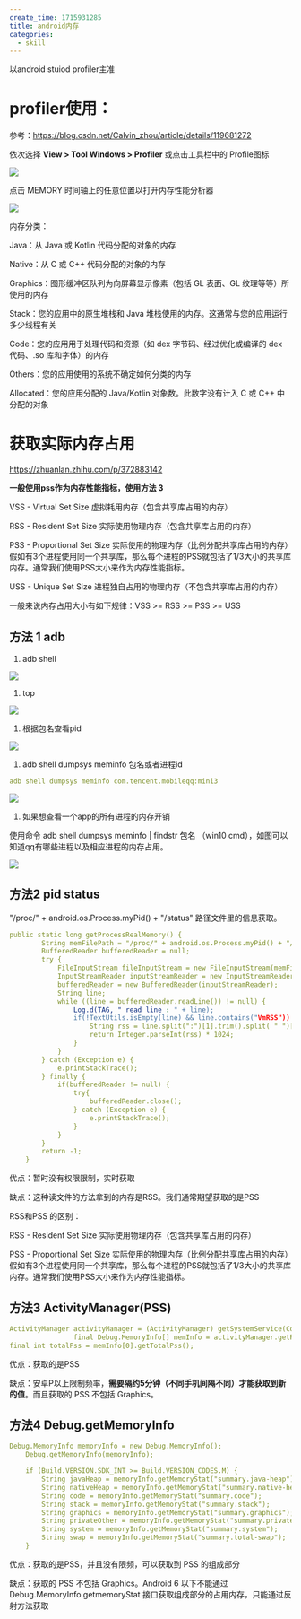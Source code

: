 ```yaml
---
create_time: 1715931285
title: android内存
categories:
  - skill
---
```



以android stuiod profiler主准

# profiler使用：

参考：https://blog.csdn.net/Calvin_zhou/article/details/119681272

依次选择 **View &gt; Tool Windows &gt; Profiler** 或点击工具栏中的 Profile图标

<img src="/assets/UTjKb2ykyod7sXxAdUvcWXZ6nCh.png" src-width="827" class="m-auto" src-height="330" align="center"/>

点击 MEMORY 时间轴上的任意位置以打开内存性能分析器

<img src="/assets/RC52bj5IQo6GyJxCXNEc4dLHnZb.png" src-width="809" class="m-auto" src-height="372" align="center"/>

内存分类：

Java：从 Java 或 Kotlin 代码分配的对象的内存

Native：从 C 或 C++ 代码分配的对象的内存

Graphics：图形缓冲区队列为向屏幕显示像素（包括 GL 表面、GL 纹理等等）所使用的内存

Stack：您的应用中的原生堆栈和 Java 堆栈使用的内存。这通常与您的应用运行多少线程有关

Code：您的应用用于处理代码和资源（如 dex 字节码、经过优化或编译的 dex 代码、.so 库和字体）的内存

Others：您的应用使用的系统不确定如何分类的内存

Allocated：您的应用分配的 Java/Kotlin 对象数。此数字没有计入 C 或 C++ 中分配的对象

#  获取实际内存占用

https://zhuanlan.zhihu.com/p/372883142

**一般使用pss作为内存性能指标，使用方法 3**

VSS - Virtual Set Size 虚拟耗用内存（包含共享库占用的内存）

RSS - Resident Set Size 实际使用物理内存（包含共享库占用的内存）

PSS - Proportional Set Size 实际使用的物理内存（比例分配共享库占用的内存）假如有3个进程使用同一个共享库，那么每个进程的PSS就包括了1/3大小的共享库内存。通常我们使用PSS大小来作为内存性能指标。

USS - Unique Set Size 进程独自占用的物理内存（不包含共享库占用的内存） 

一般来说内存占用大小有如下规律：VSS &gt;= RSS &gt;= PSS &gt;= USS

## 方法 1 adb

1. adb shell

<img src="/assets/ZfYzb7Sr8ogO7VxwcXGcIPufnTh.png" src-width="279" src-height="61"/>

1. top

<img src="/assets/A2mYbmbujoDNLMxWaRjck16DnOd.png" src-width="287" src-height="58"/>

1. 根据包名查看pid

<img src="/assets/Mq8xbYQvnouhJExX6uUcyekwnmd.png" src-width="821" class="m-auto" src-height="138" align="center"/>

1. adb shell dumpsys meminfo 包名或者进程id

```yaml
adb shell dumpsys meminfo com.tencent.mobileqq:mini3
```

<img src="/assets/ArlTbW8o6oi9ENx6kR9cVK4Bnac.png" src-width="1064" class="m-auto" src-height="846" align="center"/>

1. 如果想查看一个app的所有进程的内存开销

使用命令 adb shell dumpsys meminfo | findstr 包名 （win10  cmd），如图可以知道qq有哪些进程以及相应进程的内存占用。

<img src="/assets/IhYJbTo8coD5qyxEYSCcINL2nNQ.png" src-width="756" src-height="210"/>

 

## 方法2 pid status

"/proc/" + android.os.Process.myPid() + "/status" 路径文件里的信息获取。

```yaml
public static long getProcessRealMemory() {
        String memFilePath = "/proc/" + android.os.Process.myPid() + "/status";
        BufferedReader bufferedReader = null;
        try {
            FileInputStream fileInputStream = new FileInputStream(memFilePath);
            InputStreamReader inputStreamReader = new InputStreamReader(fileInputStream, "UTF-8");
            bufferedReader = new BufferedReader(inputStreamReader);
            String line;
            while ((line = bufferedReader.readLine()) != null) {
                Log.d(TAG, " read line : " + line);
                if(!TextUtils.isEmpty(line) && line.contains("VmRSS")) {
                    String rss = line.split(":")[1].trim().split( " ")[0];
                    return Integer.parseInt(rss) * 1024;
                }
            }
        } catch (Exception e) {
            e.printStackTrace();
        } finally {
            if(bufferedReader != null) {
                try{
                    bufferedReader.close();
                } catch (Exception e) {
                    e.printStackTrace();
                }
            }
        }
        return -1;
    }
```

优点：暂时没有权限限制，实时获取

缺点：这种读文件的方法拿到的内存是RSS。我们通常期望获取的是PSS

RSS和PSS 的区别：

RSS - Resident Set Size 实际使用物理内存（包含共享库占用的内存）

PSS - Proportional Set Size 实际使用的物理内存（比例分配共享库占用的内存）假如有3个进程使用同一个共享库，那么每个进程的PSS就包括了1/3大小的共享库内存。通常我们使用PSS大小来作为内存性能指标。

##  方法3 ActivityManager(PSS)

```yaml
ActivityManager activityManager = (ActivityManager) getSystemService(Context.ACTIVITY_SERVICE);
                final Debug.MemoryInfo[] memInfo = activityManager.getProcessMemoryInfo(new int[]{android.os.Process.myPid()});
final int totalPss = memInfo[0].getTotalPss();
```

优点：获取的是PSS

缺点：安卓P以上限制频率，**需要隔约5分钟（不同手机间隔不同）才能获取到新的值**。而且获取的 PSS 不包括 Graphics。

## 方法4 Debug.getMemoryInfo

```yaml
Debug.MemoryInfo memoryInfo = new Debug.MemoryInfo();
    Debug.getMemoryInfo(memoryInfo);

    if (Build.VERSION.SDK_INT >= Build.VERSION_CODES.M) {
        String javaHeap = memoryInfo.getMemoryStat("summary.java-heap");
        String nativeHeap = memoryInfo.getMemoryStat("summary.native-heap");
        String code = memoryInfo.getMemoryStat("summary.code");
        String stack = memoryInfo.getMemoryStat("summary.stack");
        String graphics = memoryInfo.getMemoryStat("summary.graphics");
        String privateOther = memoryInfo.getMemoryStat("summary.private-other");
        String system = memoryInfo.getMemoryStat("summary.system");           
        String swap = memoryInfo.getMemoryStat("summary.total-swap");
    }
```

优点：获取的是PSS，并且没有限频，可以获取到 PSS 的组成部分

缺点：获取的 PSS 不包括 Graphics。Android 6 以下不能通过 Debug.MemoryInfo.getmemoryStat 接口获取组成部分的占用内存，只能通过反射方法获取

